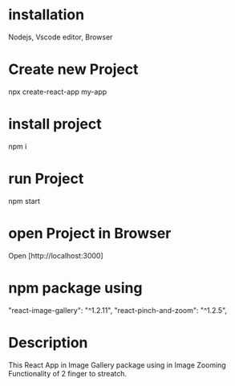 # installation
Nodejs, Vscode editor, Browser
# Create new Project
npx create-react-app my-app
# install project
npm i
# run Project
npm start
# open Project in Browser
Open [http://localhost:3000]
# npm package using
"react-image-gallery": "^1.2.11",
"react-pinch-and-zoom": "^1.2.5",

# Description 
This React App in Image Gallery package using in Image Zooming Functionality of 2 finger to streatch.
